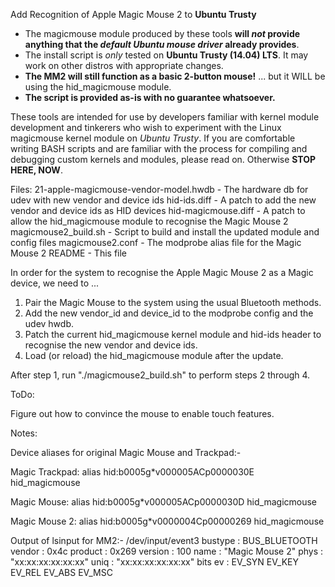 Add Recognition of Apple Magic Mouse 2 to **Ubuntu Trusty**

* The magicmouse module produced by these tools **will _not_ provide anything that the _default Ubuntu mouse driver_ already provides**.
* The install script is _only_ tested on **Ubuntu Trusty (14.04) LTS**. It may work on other distros with appropriate changes. 
* **The MM2 will still function as a basic 2-button mouse!**
... but it WILL be using the hid_magicmouse module.
* **The script is provided as-is with no guarantee whatsoever.**

These tools are intended for use by developers familiar with kernel module development and tinkerers who wish to experiment with the Linux magicmouse kernel module on _Ubuntu Trusty_. If you are comfortable writing BASH scripts and are familiar with the process for compiling and debugging custom kernels and modules, please read on. Otherwise **STOP HERE, NOW**.



Files:
  21-apple-magicmouse-vendor-model.hwdb  -  The hardware db for udev with new vendor and device ids
  hid-ids.diff                           -  A patch to add the new vendor and device ids as HID devices
  hid-magicmouse.diff                    -  A patch to allow the hid_magicmouse module to recognise the Magic Mouse 2
  magicmouse2_build.sh                   -  Script to build and install the updated module and config files
  magicmouse2.conf                       -  The modprobe alias file for the Magic Mouse 2
  README                                 -  This file



In order for the system to recognise the Apple Magic Mouse 2 as a Magic device, we need to ...

  1. Pair the Magic Mouse to the system using the usual Bluetooth methods.
  2. Add the new vendor_id and device_id to the modprobe config and the udev hwdb.
  3. Patch the current hid_magicmouse kernel module and hid-ids header to recognise the new vendor and device ids.
  4. Load (or reload) the hid_magicmouse module after the update.

After step 1, run "./magicmouse2_build.sh" to perform steps 2 through 4.

ToDo:

Figure out how to convince the mouse to enable touch features.



Notes:

Device aliases for original Magic Mouse and Trackpad:-

Magic Trackpad: 
alias hid:b0005g*v000005ACp0000030E hid_magicmouse

Magic Mouse: 
alias hid:b0005g*v000005ACp0000030D hid_magicmouse

Magic Mouse 2: 
alias hid:b0005g*v0000004Cp00000269 hid_magicmouse


Output of lsinput for MM2:-
 /dev/input/event3
   bustype : BUS_BLUETOOTH
   vendor  : 0x4c
   product : 0x269
   version : 100
   name    : "Magic Mouse 2"
   phys    : "xx:xx:xx:xx:xx:xx"
   uniq    : "xx:xx:xx:xx:xx:xx"
   bits ev : EV_SYN EV_KEY EV_REL EV_ABS EV_MSC

